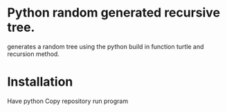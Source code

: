 # Python random generated recursive tree.
generates a random tree using the python build in function turtle and recursion method. 

# Installation
Have python
Copy repository
run program

